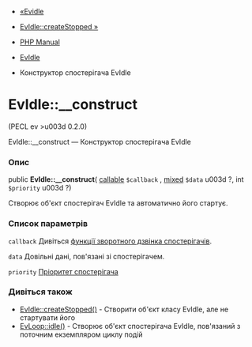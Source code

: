 - [«Evidle](class.evidle.md)
- [EvIdle::createStopped »](evidle.createstopped.md)

- [PHP Manual](index.md)
- [EvIdle](class.evidle.md)
- Конструктор спостерігача EvIdle

# EvIdle::\_\_construct

(PECL ev \>u003d 0.2.0)

EvIdle::\_\_construct — Конструктор спостерігача EvIdle

### Опис

public **EvIdle::\_\_construct**(
[callable](language.types.callable.md) `$callback` ,
[mixed](language.types.declarations.md#language.types.declarations.mixed)
`$data` u003d ?, int `$priority` u003d ?)

Створює об'єкт спостерігач EvIdle та автоматично його стартує.

### Список параметрів

`callback`
Дивіться [функції зворотного дзвінка
спостерігачів](ev.watcher-callbacks.md).

`data`
Довільні дані, пов'язані зі спостерігачем.

`priority`
[Пріоритет спостерігача](class.ev.md#ev.constants.watcher-pri)

### Дивіться також

- [EvIdle::createStopped()](evidle.createstopped.md) - Створити
об'єкт класу EvIdle, але не стартувати його
- [EvLoop::idle()](evloop.idle.md) - Створює об'єкт спостерігача
EvIdle, пов'язаний з поточним екземпляром циклу подій
